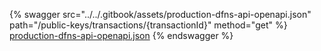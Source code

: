 {% swagger src="../../.gitbook/assets/production-dfns-api-openapi.json" path="/public-keys/transactions/{transactionId}" method="get" %}
[production-dfns-api-openapi.json](../../.gitbook/assets/production-dfns-api-openapi.json)
{% endswagger %}
